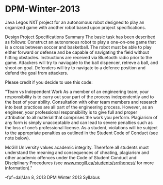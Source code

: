 DPM-Winter-2013
======================

Java Legos NXT project for an autonomous robot designed to play an organized game with another robot based upon project specifications.

Design Project Specifications Summary
The basic task has been described as follows:
Construct an autonomous robot to play a one-on-one game that is a cross between soccer and basketball. The robot must be able to play either forward or defense and be capable of navigating the field without hitting obstacles. Instructions are received via Bluetooth radio prior to the game.
Attackers will try to naviagate to the ball dispencer, retreve a ball, and shoot on goal.
Defenders will try to navigate to a defence position and defend the goal from attackers. 




Please credit if you decide to use this code: 

"Team vs Independent Work
As a member of an engineering team, your responsibility is to carry out your part of the process independently and to the best of your ability. Consultation with other team members and research into best practices are all part of the engineering process. However, as an engineer, your professional responsibility is to give full and proper attribution to all material that comprises the work you perform. Plagiarism of any form is simply unacceptable and can lead to severe penalties such as the loss of one’s professional license. As a student, violations will be subject to the appropriate penalties as outlined in the Student Code of Conduct (see note below).

McGill University values academic integrity. Therefore all students must understand the meaning and consequences of cheating, plagiarism and other academic offences under the Code of Student Conduct and Disciplinary Procedures (see www.mcgill.ca/students/srr/honest/ for more information)."

-fpf+dal/Jan 8, 2013
DPM Winter 2013 Syllabus 
